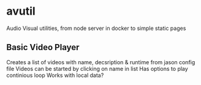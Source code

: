 # avutil
Audio Visual utilities, from node server in docker to simple static pages



## Basic Video Player
Creates a list of videos with name, decsription & runtime from jason config file 
Videos can be started by clicking on name in list
Has options to play continious loop
Works with local data?
